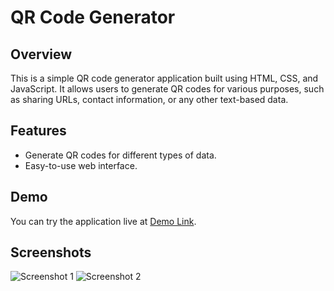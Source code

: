 
# QR Code Generator

## Overview

This is a simple QR code generator application built using HTML, CSS, and JavaScript. It allows users to generate QR codes for various purposes, such as sharing URLs, contact information, or any other text-based data.

## Features

- Generate QR codes for different types of data.
- Easy-to-use web interface.

## Demo

You can try the application live at [Demo Link](https://kushal-02.github.io/QRCode_generator/).

## Screenshots

![Screenshot 1](/screenshots/screenshot1.png)
![Screenshot 2](/screenshots/screenshot2.png)




